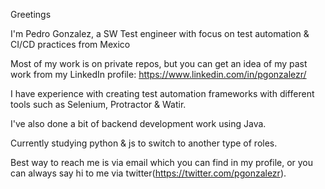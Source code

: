 Greetings

I'm Pedro Gonzalez, a SW Test engineer with focus on test automation & CI/CD practices from Mexico

Most of my work is on private repos, but you can get an idea of my past work from my LinkedIn profile: https://www.linkedin.com/in/pgonzalezr/

I have experience with creating test automation frameworks with different tools such as Selenium, Protractor & Watir.

I've also done a bit of backend development work using Java.

Currently studying python & js to switch to another type of roles.

Best way to reach me is via email which you can find in my profile, or you can always say hi to me via twitter(https://twitter.com/pgonzalezr).
